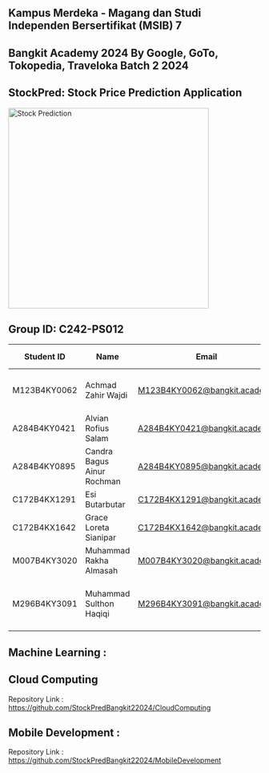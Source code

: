 ## Kampus Merdeka - Magang dan Studi Independen Bersertifikat (MSIB) 7

## Bangkit Academy 2024 By Google, GoTo, Tokopedia, Traveloka Batch 2 2024

## StockPred: Stock Price Prediction Application
<img src="https://github.com/StockPredBangkit22024/-MachineLearning/blob/main/Stock%20(1).png" alt="Stock Prediction" width="400">


## Group ID: C242-PS012

| **Student ID**    | **Name**                     | **Email**                       | **Learning Path**       | **University**                                   |
|--------------------|------------------------------|----------------------------------|--------------------------|-------------------------------------------------|
| M123B4KY0062       | Achmad Zahir Wajdi          | M123B4KY0062@bangkit.academy    | Machine Learning         | Politeknik Elektronika Negeri Surabaya          |
| A284B4KY0421       | Alvian Rofius Salam         | A284B4KY0421@bangkit.academy    | Mobile Development       | Universitas Negeri Surabaya                     |
| A284B4KY0895       | Candra Bagus Ainur Rochman  | A284B4KY0895@bangkit.academy    | Mobile Development       | Universitas Negeri Surabaya                     |
| C172B4KX1291       | Esi Butarbutar              | C172B4KX1291@bangkit.academy    | Cloud Computing          | Universitas Mikroskil                           |
| C172B4KX1642       | Grace Loreta Sianipar       | C172B4KX1642@bangkit.academy    | Cloud Computing          | Universitas Mikroskil                           |
| M007B4KY3020       | Muhammad Rakha Almasah      | M007B4KY3020@bangkit.academy    | Machine Learning         | Universitas Dian Nuswantoro                     |
| M296B4KY3091       | Muhammad Sulthon Haqiqi     | M296B4KY3091@bangkit.academy    | Machine Learning         | Universitas Pembangunan Nasional Veteran Jawa Timur |

## Machine Learning :

## Cloud Computing
Repository Link : https://github.com/StockPredBangkit22024/CloudComputing

## Mobile Development :
Repository Link : https://github.com/StockPredBangkit22024/MobileDevelopment
